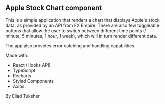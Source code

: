 ## Apple Stock Chart component

This is a simple application that renders a chart that displays Apple's stock data, as provided by an API from FX Empire.
There are also few toggleable buttons that allow the user to switch between different time points (1 minute, 5 minutes, 1 hour, 1 week), which will in turn render different data.

The app also provides error catching and handling capabilities.

Made with:

- React (Hooks API)
- TypeScript
- Recharts
- Styled Components
- Axios

By Eliad Tuksher

